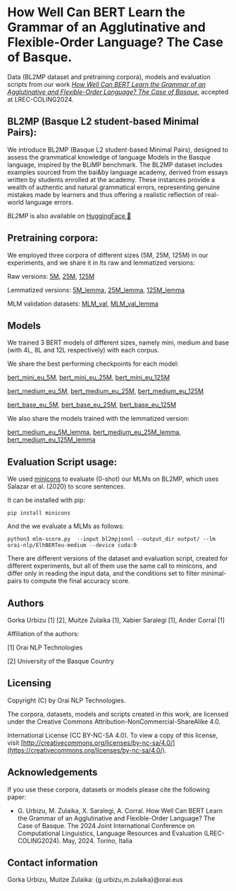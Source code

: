 # How Well Can BERT Learn the Grammar of an Agglutinative and Flexible-Order Language? The Case of Basque.

Data (BL2MP dataset and pretraining corpora), models and evaluation scripts from our work [*How Well Can BERT Learn the Grammar of an Agglutinative and Flexible-Order Language? The Case of Basque.*]() accepted at LREC-COLING2024.


## BL2MP (Basque L2 student-based Minimal Pairs):

We introduce BL2MP (Basque L2 student-based Minimal Pairs), designed to assess the grammatical knowledge of language Models in the Basque language, inspired by the BLiMP benchmark. The BL2MP dataset includes examples sourced from the bai&by language academy, derived from essays written by students enrolled at the academy. These instances provide a wealth of authentic and natural grammatical errors, representing genuine mistakes made by learners and thus offering a realistic reflection of real-world language errors.

*BL2MP* is also available on [HuggingFace 🤗](https://huggingface.co/datasets/orai-nlp/bl2mp)

## Pretraining corpora:

We employed three corpora of different sizes (5M, 25M, 125M) in our experiments, and we share it in its raw and lemmatized versions:

Raw versions:
[5M](https://storage.googleapis.com/orai-nlp/bl2mp/corpora/eu_5M.txt), 
[25M](https://storage.googleapis.com/orai-nlp/bl2mp/corpora/eu_25M.txt), 
[125M](https://storage.googleapis.com/orai-nlp/bl2mp/corpora/eu_125M.txt)

Lemmatized versions: [5M_lemma](https://storage.googleapis.com/orai-nlp/bl2mp/corpora/eu_5M_lemma.txt), 
[25M_lemma](https://storage.googleapis.com/orai-nlp/bl2mp/corpora/eu_25M_lemma.txt), 
[125M_lemma](https://storage.googleapis.com/orai-nlp/bl2mp/corpora/eu_125M_lemma.txt)

MLM validation datasets:
[MLM_val](https://storage.googleapis.com/orai-nlp/bl2mp/corpora/eu_argia_test.txt), 
[MLM_val_lemma](https://storage.googleapis.com/orai-nlp/bl2mp/corpora/eu_argia_test_lemma.txt)

## Models

We trained 3 BERT models of different sizes, namely mini, medium and base (with 4L, 8L and 12L respectively) with each corpus.

We share the best performing checkpoints for each model:

[bert_mini_eu_5M](https://storage.googleapis.com/orai-nlp/bl2mp/models/bert_mini_eu_5M_ckpt-409600.tar.xz),
[bert_mini_eu_25M](https://storage.googleapis.com/orai-nlp/bl2mp/models/bert_mini_eu_25M_ckpt-512000.tar.xz),
[bert_mini_eu_125M](https://storage.googleapis.com/orai-nlp/bl2mp/models/bert_mini_eu_125M_ckpt-640000.tar.xz)

[bert_medium_eu_5M](https://storage.googleapis.com/orai-nlp/bl2mp/models/bert_medium_eu_5M_ckpt-51200.tar.xz),
[bert_medium_eu_25M](https://storage.googleapis.com/orai-nlp/bl2mp/models/bert_medium_eu_25M_ckpt-256000.tar.xz),
[bert_medium_eu_125M](https://storage.googleapis.com/orai-nlp/bl2mp/models/bert_medium_eu_125M_ckpt-640000.tar.xz)

[bert_base_eu_5M](https://storage.googleapis.com/orai-nlp/bl2mp/models/bert_base_eu_5M_ckpt-51200.tar.xz),
[bert_base_eu_25M](https://storage.googleapis.com/orai-nlp/bl2mp/models/bert_base_eu_25M_ckpt-128000.tar.xz),
[bert_base_eu_125M](https://storage.googleapis.com/orai-nlp/bl2mp/models/bert_base_eu_125M_ckpt-640000.tar.xz)

We also share the models trained with the lemmatized version: 

[bert_medium_eu_5M_lemma](https://storage.googleapis.com/orai-nlp/bl2mp/models/bert_medium_eu_5M_lemma_ckpt-51200.tar.xz),
[bert_medium_eu_25M_lemma](https://storage.googleapis.com/orai-nlp/bl2mp/models/bert_medium_eu_25M_lemma_ckpt-512000.tar.xz),
[bert_medium_eu_125M_lemma](https://storage.googleapis.com/orai-nlp/bl2mp/models/bert_medium_eu_125M_lemma_ckpt-640000.tar.xz)



## Evaluation Script usage:

We used [minicons](https://github.com/kanishkamisra/minicons) to evaluate (0-shot) our MLMs on BL2MP, which uses Salazar et al. (2020) to score sentences.

It can be installed with pip:

```
pip install minicons
```

And the we evaluate a MLMs as follows:

```
python3 mlm-score.py  --input bl2mpjsonl --output_dir output/ --lm orai-nlp/ElhBERTeu-medium --device cuda:0
```

There are different versions of the dataset and evaluation script, created for different experiments, but all of them use the same call to minicons, and differ only in reading the input data, and the conditions set to filter minimal-pairs to compute the final accuracy score.


Authors
-----------
Gorka Urbizu [1] [2], Muitze Zulaika [1], Xabier Saralegi [1], Ander Corral [1]

Affiliation of the authors: 

[1] Orai NLP Technologies

[2] University of the Basque Country



Licensing
-------------

Copyright (C) by Orai NLP Technologies. 

The corpora, datasets, models and scripts created in this work, are licensed under the Creative Commons Attribution-NonCommercial-ShareAlike 4.0.

International License (CC BY-NC-SA 4.0). To view a copy of this license, visit [http://creativecommons.org/licenses/by-nc-sa/4.0/](https://creativecommons.org/licenses/by-nc-sa/4.0/).



Acknowledgements
-------------------
If you use these corpora, datasets or models please cite the following paper:

- G. Urbizu, M. Zulaika, X. Saralegi, A. Corral. How Well Can BERT Learn the Grammar of an Agglutinative and Flexible-Order Language? The Case of Basque. The 2024 Joint International Conference on Computational Linguistics, Language Resources and Evaluation (LREC-COLING2024). May, 2024. Torino, Italia



Contact information
-----------------------
Gorka Urbizu, Muitze Zulaika: {g.urbizu,m.zulaika}@orai.eus